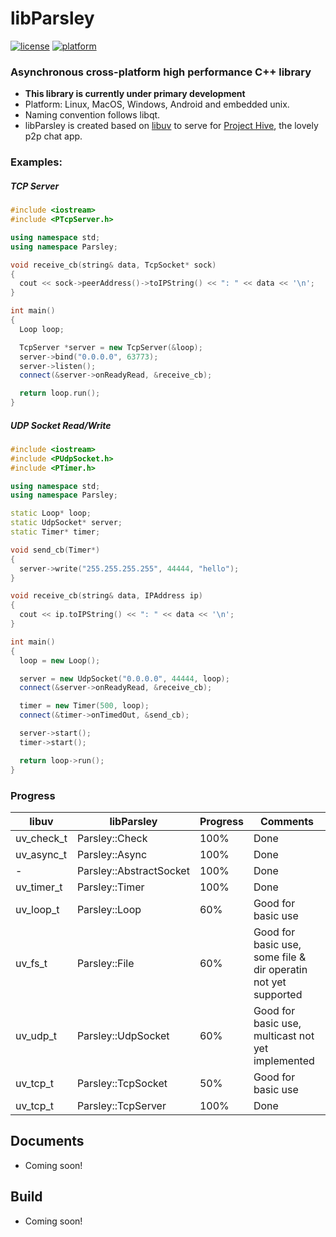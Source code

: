 # libParsley
[![license](https://img.shields.io/github/license/ultrasilicon/libParsley.svg)](https://github.com/ultrasilicon/libParsley/blob/master/LICENSE)
[![platform](https://img.shields.io/badge/Platform-desktop%20%7C%20mobile-ff69b4.svg?style=flat)](http://doc.qt.io/qt-5/supported-platforms.html)

### Asynchronous cross-platform high performance C++ library 
* **This library is currently under primary development**
* Platform: Linux, MacOS, Windows, Android and embedded unix.
* Naming convention follows libqt.
* libParsley is created based on [libuv](https://github.com/libuv/libuv) to serve for [Project Hive](https://github.com/HiveChat/Hive-desktop), the lovely p2p chat app.
### Examples:

##### TCP Server

```c++
#include <iostream>
#include <PTcpServer.h>

using namespace std;
using namespace Parsley;

void receive_cb(string& data, TcpSocket* sock)
{
  cout << sock->peerAddress()->toIPString() << ": " << data << '\n';
}

int main()
{
  Loop loop;

  TcpServer *server = new TcpServer(&loop);
  server->bind("0.0.0.0", 63773);
  server->listen();
  connect(&server->onReadyRead, &receive_cb);

  return loop.run();
}
```

##### UDP Socket Read/Write

```c++
#include <iostream>
#include <PUdpSocket.h>
#include <PTimer.h>

using namespace std;
using namespace Parsley;

static Loop* loop;
static UdpSocket* server;
static Timer* timer;

void send_cb(Timer*)
{
  server->write("255.255.255.255", 44444, "hello");
}

void receive_cb(string& data, IPAddress ip)
{
  cout << ip.toIPString() << ": " << data << '\n';
}

int main()
{
  loop = new Loop();

  server = new UdpSocket("0.0.0.0", 44444, loop);
  connect(&server->onReadyRead, &receive_cb);

  timer = new Timer(500, loop);
  connect(&timer->onTimedOut, &send_cb);

  server->start();
  timer->start();

  return loop->run();
}
```



### Progress

libuv | libParsley | Progress | Comments
------- | ------- | ------- | ------- 
uv_check_t | Parsley::Check | 100% | Done 
uv_async_t | Parsley::Async | 100% | Done 
\- | Parsley::AbstractSocket | 100% |Done
uv_timer_t | Parsley::Timer | 100% | Done 
uv_loop_t | Parsley::Loop | 60% | Good for basic use 
uv_fs_t | Parsley::File | 60% | Good for basic use, some file & dir operatin not yet supported 
uv_udp_t | Parsley::UdpSocket | 60% | Good for basic use, multicast not yet implemented 
uv_tcp_t | Parsley::TcpSocket | 50% |Good for basic use
uv_tcp_t | Parsley::TcpServer | 100% |Done



## Documents
* Coming soon!

## Build
* Coming soon!


